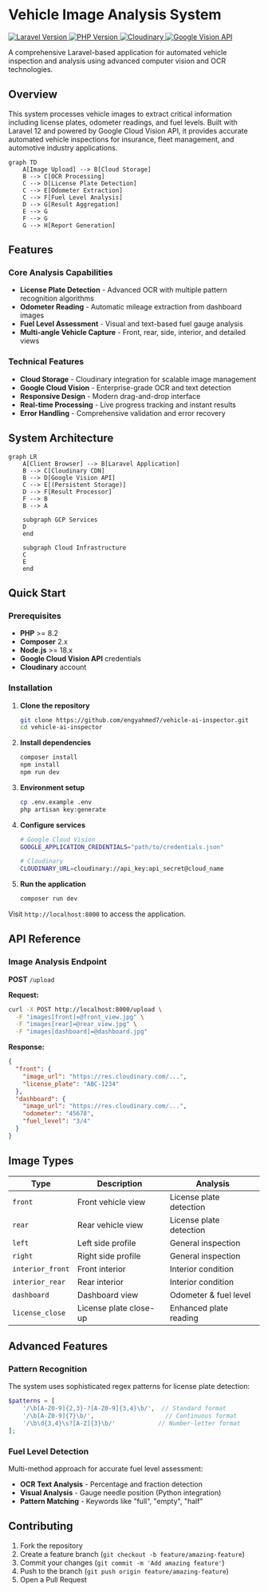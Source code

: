 # Vehicle Image Analysis System
[ ![ Laravel Version ]( https://img.shields.io/badge/Laravel-12.x-FF2D20?logo=laravel ) ]( https://laravel.com )
[ ![ PHP Version ]( https://img.shields.io/badge/PHP-8.2+-777BB4?logo=php ) ]( https://php.net )
[ ![ Cloudinary ]( https://img.shields.io/badge/Cloudinary-API-12C6E2?logo=cloudinary ) ]( https://cloudinary.com )
[ ![ Google Vision API ]( https://img.shields.io/badge/Google%20Vision%20API-API-4285F4?logo=google-cloud ) ]( https://cloud.google.com/vision )

A comprehensive Laravel-based application for automated vehicle inspection and analysis using advanced computer vision and OCR technologies.

## Overview

This system processes vehicle images to extract critical information including license plates, odometer readings, and fuel levels. Built with Laravel 12 and powered by Google Cloud Vision API, it provides accurate automated vehicle inspections for insurance, fleet management, and automotive industry applications.
```mermaid
graph TD
    A[Image Upload] --> B[Cloud Storage]
    B --> C[OCR Processing]
    C --> D[License Plate Detection]
    C --> E[Odometer Extraction]
    C --> F[Fuel Level Analysis]
    D --> G[Result Aggregation]
    E --> G
    F --> G
    G --> H[Report Generation]
```
## Features

### **Core Analysis Capabilities**
- **License Plate Detection** - Advanced OCR with multiple pattern recognition algorithms
- **Odometer Reading** - Automatic mileage extraction from dashboard images
- **Fuel Level Assessment** - Visual and text-based fuel gauge analysis
- **Multi-angle Vehicle Capture** - Front, rear, side, interior, and detailed views

### **Technical Features**
- **Cloud Storage** - Cloudinary integration for scalable image management
- **Google Cloud Vision** - Enterprise-grade OCR and text detection
- **Responsive Design** - Modern drag-and-drop interface
- **Real-time Processing** - Live progress tracking and instant results
- **Error Handling** - Comprehensive validation and error recovery

## System Architecture
```mermaid
graph LR
    A[Client Browser] --> B[Laravel Application]
    B --> C[Cloudinary CDN]
    B --> D[Google Vision API]
    C --> E[(Persistent Storage)]
    D --> F[Result Processor]
    F --> B
    B --> A
    
    subgraph GCP Services
    D
    end
    
    subgraph Cloud Infrastructure
    C
    E
    end
```
## Quick Start

### Prerequisites

- **PHP** >= 8.2
- **Composer** 2.x
- **Node.js** >= 18.x
- **Google Cloud Vision API** credentials
- **Cloudinary** account

### Installation

1. **Clone the repository**
   ```bash
   git clone https://github.com/engyahmed7/vehicle-ai-inspector.git
   cd vehicle-ai-inspector
   ```

2. **Install dependencies**
   ```bash
   composer install
   npm install
   npm run dev
   ```

3. **Environment setup**
   ```bash
   cp .env.example .env
   php artisan key:generate
   ```

4. **Configure services**
   ```bash
   # Google Cloud Vision
   GOOGLE_APPLICATION_CREDENTIALS="path/to/credentials.json"
   
   # Cloudinary
   CLOUDINARY_URL=cloudinary://api_key:api_secret@cloud_name
   ```

5. **Run the application**
   ```bash
   composer run dev
   ```

Visit `http://localhost:8000` to access the application.

## API Reference

### Image Analysis Endpoint

**POST** `/upload`

**Request:**
```bash
curl -X POST http://localhost:8000/upload \
  -F "images[front]=@front_view.jpg" \
  -F "images[rear]=@rear_view.jpg" \
  -F "images[dashboard]=@dashboard.jpg"
```

**Response:**
```json
{
  "front": {
    "image_url": "https://res.cloudinary.com/...",
    "license_plate": "ABC-1234"
  },
  "dashboard": {
    "image_url": "https://res.cloudinary.com/...",
    "odometer": "45678",
    "fuel_level": "3/4"
  }
}
```

## Image Types

| Type | Description | Analysis |
|------|-------------|----------|
| `front` | Front vehicle view | License plate detection |
| `rear` | Rear vehicle view | License plate detection |
| `left` | Left side profile | General inspection |
| `right` | Right side profile | General inspection |
| `interior_front` | Front interior | Interior condition |
| `interior_rear` | Rear interior | Interior condition |
| `dashboard` | Dashboard view | Odometer & fuel level |
| `license_close` | License plate close-up | Enhanced plate reading |

## Advanced Features

### Pattern Recognition

The system uses sophisticated regex patterns for license plate detection:

```php
$patterns = [
    '/\b[A-Z0-9]{2,3}-?[A-Z0-9]{3,4}\b/',  // Standard format
    '/\b[A-Z0-9]{7}\b/',                    // Continuous format
    '/\b\d{3,4}\s?[A-Z]{3}\b/'            // Number-letter format
];
```

### Fuel Level Detection

Multi-method approach for accurate fuel level assessment:

- **OCR Text Analysis** - Percentage and fraction detection
- **Visual Analysis** - Gauge needle position (Python integration)
- **Pattern Matching** - Keywords like "full", "empty", "half"

## Contributing

1. Fork the repository
2. Create a feature branch (`git checkout -b feature/amazing-feature`)
3. Commit your changes (`git commit -m 'Add amazing feature'`)
4. Push to the branch (`git push origin feature/amazing-feature`)
5. Open a Pull Request
